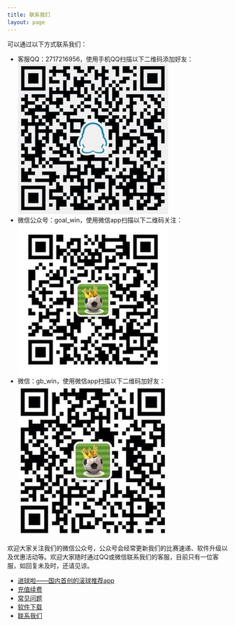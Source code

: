 ```yaml
---
title: 联系我们
layout: page
---
```

可以通过以下方式联系我们：

* 客服QQ：2717216956，使用手机QQ扫描以下二维码添加好友：
![客服QQ：2717216956](/media/files/qq.png)
* 微信公众号：goal_win，使用微信app扫描以下二维码关注：
![微信公众号：goal_win](/media/files/mpweixin.png)
* 微信：gb_win，使用微信app扫描以下二维码加好友：
![微信：gb_win](/media/files/weixin.png)

欢迎大家关注我们的微信公众号，公众号会经常更新我们的比赛速递、软件升级以及优惠活动等。欢迎大家随时通过QQ或微信联系我们的客服，目前只有一位客服，如回复未及时，还请见谅。

  <div class="divider"></div>
  <ul class="listing main-listing">
    <li class="listing-seperator"><a href="/introduce">进球啦——国内首创的滚球推荐app</a></li>
    <li class="listing-seperator"><a href="/pay">充值续费</a></li>
    <li class="listing-seperator"><a href="/faq">常见问题</a></li>
    <li class="listing-seperator"><a href="/download">软件下载</a></li>
    <li class="listing-seperator"><a href="/about.html">联系我们</a></li>
  </ul>

